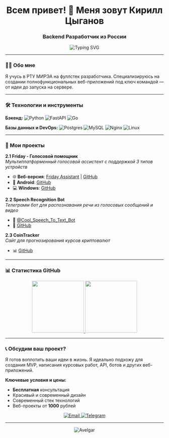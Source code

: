<h1 align="center">Всем привет! 👋 Меня зовут Кирилл Цыганов</h1>
<h3 align="center">Backend Разработчик из России</h3>

<p align="center">
  <img src="https://readme-typing-svg.demolab.com?font=Fira+Code&pause=1000&color=27A4F7&center=true&vCenter=true&width=435&lines=Backend+Developer;Python+(FastAPI)%2FGo+Backend;DevOps+Enthusiast" alt="Typing SVG" />
</p>


---

### 👨‍💻 Обо мне
Я учусь в РТУ МИРЭА на фуллстек разработчика. Специализируюсь на создании полнофункциональных веб-приложений под ключ командой — от идеи до запуска на сервере.

---

### 🛠 Технологии и инструменты

**Бэкенд:**
![Python](https://img.shields.io/badge/python-3670A0?style=for-the-badge&logo=python&logoColor=ffdd54)
![FastAPI](https://img.shields.io/badge/FastAPI-005571?style=for-the-badge&logo=fastapi)
![Go](https://img.shields.io/badge/go-%2300ADD8.svg?style=for-the-badge&logo=go&logoColor=white)

**Базы данных и DevOps:**
![Postgres](https://img.shields.io/badge/postgres-%23316192.svg?style=for-the-badge&logo=postgresql&logoColor=white)
![MySQL](https://img.shields.io/badge/mysql-%2300f.svg?style=for-the-badge&logo=mysql&logoColor=white)
![Nginx](https://img.shields.io/badge/nginx-%23009639.svg?style=for-the-badge&logo=nginx&logoColor=white)
![Linux](https://img.shields.io/badge/Linux-FCC624?style=for-the-badge&logo=linux&logoColor=black)


---

### 🚀 Мои проекты

**2.1 Friday - Голосовой помощник**  
*Мультиплатформенный голосовой ассистент с поддержкой 3 типов устройств*
- 🌐 **Веб-версия**: [Friday Assistant](https://friday-assistant.ru/) | [GitHub](https://github.com/Avelgar/friday-server)
- 📱 **Android**: [GitHub](https://github.com/Avelgar/FridayAndroid)
- 💻 **Windows**: [GitHub](https://github.com/Avelgar/FRIDAY)

**2.2 Speech Recognition Bot**  
*Телеграмм бот для распознавания речи из голосовых сообщений и видео*
- 🤖 [@Cool_Speech_To_Text_Bot](https://t.me/Cool_Speech_To_Text_Bot)
- 📂 [GitHub](https://github.com/Avelgar/Speech-recognition-bot)

**2.3 CoinTracker**  
*Сайт для прогнозирования курсов криптовалют*
- 📊 [GitHub](https://github.com/Avelgar/CoinTracker)
  
---

### 📊 Статистика GitHub

<p align="center">
  <a href="https://github.com/anuraghazra/github-readme-stats">
    <img height="165" src="https://github-readme-stats.vercel.app/api?username=Avelgar&show_icons=true&hide_border=true&count_private=true" />
  </a>
  <a href="https://github.com/anuraghazra/github-readme-stats">
    <img height="165" src="https://github-readme-stats.vercel.app/api/top-langs/?username=Avelgar&layout=compact&hide_border=true&langs_count=8&locale=ru" />
  </a>
</p>


---
### 📞 Обсудим ваш проект?

Я готов воплотить ваши идеи в жизнь. Я идеально подхожу для создания MVP, написания курсовых работ, API, ботов и других веб-приложений.

**Ключевые условия и цены:**
*   **Бесплатная** консультация
*   Красивый и современный дизайн
*   Современный стек технологий
*   Веб-проекты от **1000** рублей

<p align="center">
  <a href="mailto:kirill.tsyganov@gmail.com">
    <img src="https://img.shields.io/badge/Email-%23D14836?style=for-the-badge&logo=gmail&logoColor=white" alt="Email">
  </a>
  <a href="https://t.me/aatroxlmao">
    <img src="https://img.shields.io/badge/Telegram-%232CA5E0?style=for-the-badge&logo=telegram&logoColor=white" alt="Telegram">
  </a>
</p>

---

<p align="center">
  <img src="https://komarev.com/ghpvc/?username=Avelgar&label=Profile%20views&color=0e75b6&style=flat" alt="Avelgar" />
</p>
